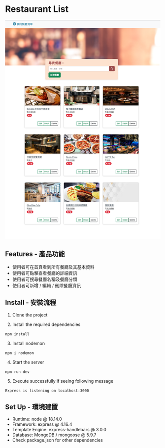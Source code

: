 # Restaurant List
![image](/public/images/cover.png)

## Features - 產品功能

- 使用者可在首頁看到所有餐廳及其基本資料
- 使用者可點擊查看餐廳的詳細資訊
- 使用者可搜尋餐廳名稱及餐廳分類
- 使用者可新增 / 編輯 / 刪除餐廳資訊

## Install - 安裝流程

1. Clone the project

2. Install the required dependencies

```
npm install
```

3. Install nodemon

```
npm i nodemon
```

4. Start the server

```
npm run dev
```

5. Execute successfully if seeing following message

```
Express is listening on localhost:3000
```

## Set Up - 環境建置

- Runtime: node @ 18.14.0
- Framework: express @ 4.16.4
- Template Engine: express-handlebars @ 3.0.0
- Database: MongoDB / mongoose @ 5.9.7
- Check package.json for other dependencies